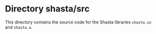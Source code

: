 # Directory shasta/src

This directory contains the source code for the Shasta libraries `shasta.so` and `shasta.a`. 
